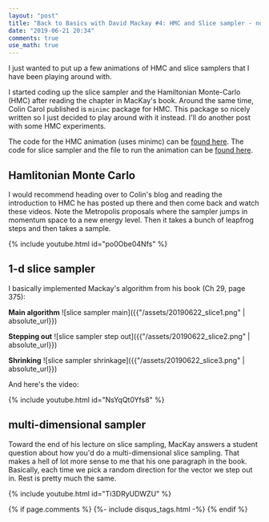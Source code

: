 ```yaml
---
layout: "post"
title: "Back to Basics with David Mackay #4: HMC and Slice sampler - now with animations!"
date: "2019-06-21 20:34"
comments: true
use_math: true
---
```


I just wanted to put up a few animations of HMC and slice samplers that I have been playing around with.

I started coding up the slice sampler and the Hamiltonian Monte-Carlo (HMC) after reading the chapter in MacKay's book. Around the same time, Colin Carol published is `minimc` package for HMC. This package so nicely written so I just decided to play around with it instead. I'll do another post with some HMC experiments.

The code for the HMC animation (uses minimc) can be [found here](https://gist.github.com/sidravi1/a7965d57c63e71f9b9ff47098cd774df). The code for slice sampler and the file to run the animation can be [found here](https://github.com/sidravi1/slicesampler).

## Hamlitonian Monte Carlo

I would recommend heading over to Colin's blog and reading the introduction to HMC he has posted up there and then come back and watch these videos. Note the Metropolis proposals where the sampler jumps in momentum space to a new energy level. Then it takes a bunch of leapfrog steps and then takes a sample.

{% include youtube.html id="po0Obe04Nfs" %}

## 1-d slice sampler

I basically implemented Mackay's algorithm from his book (Ch 29, page 375):

**Main algorithm**
![slice sampler main]({{"/assets/20190622_slice1.png" | absolute_url}})

**Stepping out**
![slice sampler step out]({{"/assets/20190622_slice2.png" | absolute_url}})

**Shrinking**
![slice sampler shrinkage]({{"/assets/20190622_slice3.png" | absolute_url}})

And here's the video:

{% include youtube.html id="NsYqQt0Yfs8" %}

## multi-dimensional sampler

Toward the end of his lecture on slice sampling, MacKay answers a student question about how you'd do a multi-dimensional slice sampling. That makes a hell of lot more sense to me that his one paragraph in the book. Basically, each time we pick a random direction for the vector we step out in. Rest is pretty much the same.

{% include youtube.html id="Ti3DRyUDWZU" %}

{% if page.comments %}
  {%- include disqus_tags.html -%}
{% endif %}

